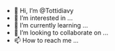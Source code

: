 - 👋 Hi, I’m @Tottidiavy
- 👀 I’m interested in ...
- 🌱 I’m currently learning ...
- 💞️ I’m looking to collaborate on ...
- 📫 How to reach me ...

<!---
Tottidiavy/Tottidiavy is a ✨ special ✨ repository because its `README.md` (this file) appears on your GitHub profile.
You can click the Preview link to take a look at your changes.
--->
